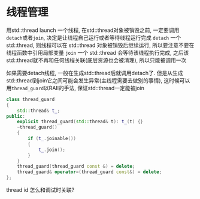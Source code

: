 # 线程管理
用std::thread launch 一个线程, 在std::thread对象被销毁之前, 一定要调用`detach`或者`join`, 决定是让线程自己运行或者等待线程运行完成
`detach` 一个 std::thread, 则线程可以在 std::thread 对象被销毁后继续运行, 所以要注意不要在线程函数中引用局部变量
`join` 一个 std::thread 会等待该线程执行完成, 之后该std::thread就不再和任何线程关联(底层资源也会被清理), 所以只能被调用一次

如果需要detach线程, 一般在生成std::thread后就调用detach了. 但是从生成std::thread到join它之间可能会发生异常(主线程需要去做别的事情), 这时候可以用`thread_guard`以RAII的手法, 保证std::thread一定能被join

```cpp
class thread_guard
{
    std::thread& t_;
public:
    explicit thread_guard(std::thread& t): t_(t) {}
    ~thread_guard()
    {
        if (t_.joinable())
        {
            t_.join();
        }
    }
    thread_guard(thread_guard const &) = delete;
    thread_guard& operator=(thread_guard const&) = delete;
};
```

thread id 怎么和调试时关联?